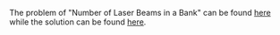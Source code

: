 The problem of "Number of Laser Beams in a Bank" can be found [here](https://leetcode.com/problems/number-of-visible-people-in-a-queue/) while the solution can be found [here](https://github.com/aurimas13/Solutions-To-Problems/blob/main/LeetCode/Python%20Solutions/Number%20of%20Laser%20Beams%20in%20a%20Bank/number.py).

